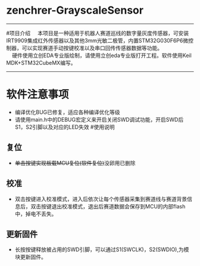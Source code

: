 # zenchrer-GrayscaleSensor
***
#项目介绍
&nbsp;&nbsp;&nbsp;&nbsp;本项目是一种适用于机器人赛道巡线的数字量灰度传感器，可安装IRT9909集成红外传感器以及其他3mm光敏二极管，内置STM32G030F6P6微控制器，可以实现赛道手动按键校准以及串口回传传感器数据等功能。<br>&nbsp;&nbsp;&nbsp;&nbsp;硬件使用立创EDA专业版绘制，请使用立创eda专业版打开工程。软件使用Keil MDK+STM32CubeMX编写。
***
# 软件注意事项 #
+ 编译优化BUG已修复，适应各种编译优化等级
+ 请使用main.h中的DEBUG宏定义来开启关闭SWD调试功能，开启SWD后S1，S2引脚以及对应的LED失效
#使用说明
## 复位
+ ~~单击按键实现板载MCU复位(软件复位)~~没卵用已删除
## 校准
+ 双击按键进入校准模式，进入后依次让每个传感器采集到赛道线与赛道背景信息后，双击按键退出校准模式，退出后赛道数据会保存到MCU的内部flash中，掉电不丢失。
## 更新固件
+ 长按按键释放被占用的SWD引脚，可以通过S1(SWCLK)，S2(SWDIO),为模块更新固件。